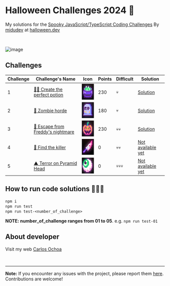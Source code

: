 # Halloween Challenges 2024 🎃 

My solutions for the [Spooky JavaScript/TypeScript Coding Challenges](https://www.halloween.dev/en) By [midudev](https://github.com/midudev) at [halloween.dev](https://www.halloween.dev/en)

<br/>

![image](https://github.com/user-attachments/assets/ecd91ef0-3dae-4c33-bc1e-4d220cff1e02)


## Challenges 

| Challenge | Challenge's Name                                                               | Icon                                                       | Points | Difficult | Solution                          |
| --------- | ------------------------------------------------------------------------------ | --------------------------------------------------------- | ------- | --------- | --------------------------------- |
| 1         | [🧙‍♀️ Create the perfect potion](https://www.halloween.dev/en/retos/2024/1)      | <img src="./images/image-1.png" width="50" height="50" /> | 230      |   💀      | [Solution](./src/challenge-01.ts) |
| 2         | [🧟 Zombie horde](https://www.halloween.dev/en/retos/2024/2)                   | <img src="./images/image-2.png" width="50" height="50" /> | 180      |   💀      | [Solution](./src/challenge-02.ts) |
| 3         | [🛌 Escape from Freddy's nightmare](https://www.halloween.dev/en/retos/2024/3) | <img src="./images/image-3.png" width="50" height="50" /> | 230      |   💀💀    | [Solution](./src/challenge-03.ts) |
| 4         | [🔪 Find the killer](https://www.halloween.dev/en/retos/2024/4)                | <img src="./images/image-4.png" width="50" height="50" /> | 0      |   💀💀    | [Not available yet](#!)          |
| 5         | [▲ Terror on Pyramid Head](https://www.halloween.dev/en/retos/2024/5)          | <img src="./images/image-5.png" width="50" height="50" /> | 0      |   💀💀💀  | [Not available yet](#!)          |

## How to run code solutions 🏃‍♂️‍➡️

```
npm i
npm run test
npm run test-<number_of_challenge>
```

**NOTE: number_of_challenge ranges from 01 to 05**. e.g. `npm run test-01`


## About developer

Visit my web [Carlos Ochoa](https://carlos8a.com)

<br/>

---

**Note:** If you encounter any issues with the project, please report them [here](https://github.com/CarlosUlisesOchoa/Halloween-Challenges-2024/issues). Contributions are welcome!
